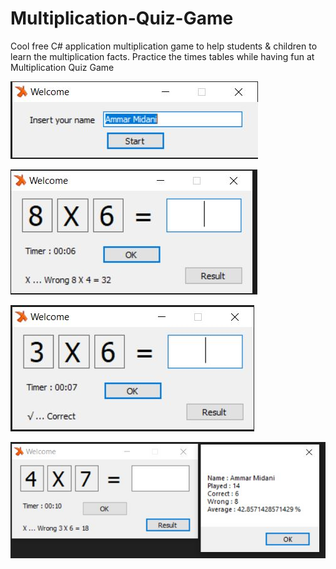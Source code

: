 # Multiplication-Quiz-Game
Cool free C# application multiplication game to help students &amp; children to learn the multiplication facts. Practice the times tables while having fun at Multiplication Quiz Game

![](images/001.JPG)

![](images/002.JPG)

![](images/003.JPG)

![](images/004.JPG)